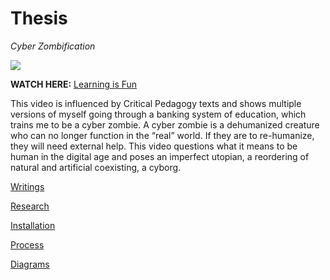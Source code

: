 # Thesis
_Cyber Zombification_

![]({{site.baseurl}}//Education.png)


**WATCH HERE:** [Learning is Fun](https://youtu.be/_1-43Bd7kPM)

This video is influenced by Critical Pedagogy texts and shows multiple versions of myself going through a banking system of education, which trains me to be a cyber zombie. A cyber zombie is a dehumanized creature who can no longer function in the “real” world. If they are to re-humanize, they will need external help. This video questions what it means to be human in the digital age and poses an imperfect utopian, a reordering of natural and artificial coexisting, a cyborg.

[Writings](Writings.md)

[Research](Research.md)

[Installation](Installation.md)

[Process](Process.md)

[Diagrams](diagrams.md)
